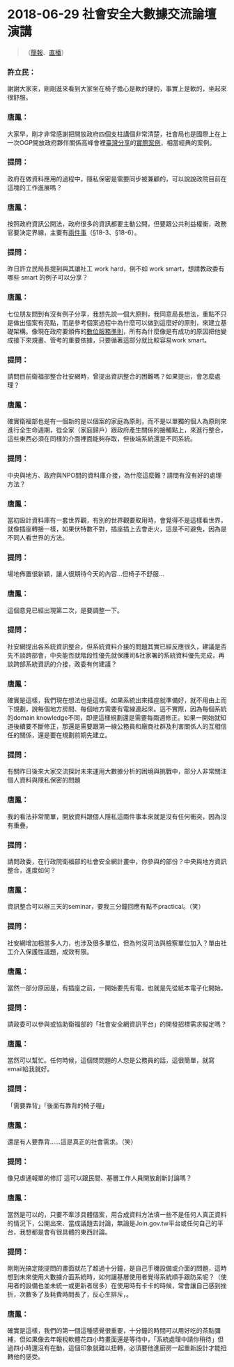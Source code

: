 # 2018-06-29 社會安全大數據交流論壇演講

> （[簡報](https://www.slideshare.net/autang/social-innovation-digital-transformation)、[直播](https://www.youtube.com/watch?v=ATAnykLBEM)）

### 許立民：
謝謝大家來，剛剛進來看到大家坐在椅子擔心是軟的硬的，事實上是軟的，坐起來很舒服。

### 唐鳳：
大家早，剛才非常感謝把開放政府四個支柱講個非常清楚，社會局也是國際上在上一次OGP開放政府夥伴關係高峰會裡[臺灣分享](https://fr.2016.ogpsummit.org/osem/conference/ogp-summit/program/proposal/247/)的[實際案例](https://www.slideshare.net/luchiahua0515/eparticipation-for-socially-disadvantaged-people-inclusion-and-diversity-in-taipeis-social-housing-deliberation-process)，相當經典的案例。

### 提問：
政府在做資料應用的過程中，隱私保密是需要同步被兼顧的，可以說說政院目前在這塊的工作進展嗎？

### 唐鳳：
按照政府資訊公開法，政府很多的資訊都要主動公開，但要跟公共利益權衡，政務官要決定界線，主要有[兩件事](http://law.moj.gov.tw/LawClass/LawAll.aspx?PCode=I0020026)（§18-3、§18-6）。

### 提問：
昨日許立民局長提到與其讓社工 work hard，倒不如 work smart，想請教政委有哪些 smart 的例子可以分享？

### 唐鳳：
七位朋友問到有沒有例子分享，我想先說一個大原則，我同意局長想法，重點不只是做出個案有亮點，而是參考個案過程中為什麼可以做到這麼好的原則，來建立基礎架構。像現在政府要頒佈的[數位服務準則](https://issuu.com/pdis.tw/docs/government_digital_service_principl)，所有為什麼像是有成功的原因把他變成接下來規畫、管考的重要依據，只要循著這部分就比較容易work smart。

### 提問：
請問目前衛福部整合社安網時，曾提出資訊整合的困難嗎？如果提出，會怎麼處理？

### 唐鳳：
確實衛福部也是有一個新的是以個案的家庭為原則，而不是以單獨的個人為原則來進行全生命週期，從全家（家庭歸戶）跟政府產生關係的接觸點上，來進行整合，這些東西必須在同樣的介面裡面能夠存取，但後端系統還是不同系統。

### 提問：
中央與地方、政府與NPO間的資料庫介接，為什麼這麼難？請問有沒有好的處理方法？

### 唐鳳：
當初設計資料庫有一套世界觀，有別的世界觀要取用時，會覺得不是這樣看世界，就像插座轉接一樣，如果伏特數不對，插座插上去會走火，這是不可避免，因為是不同人看世界的方法。

### 提問：
場地佈置很新穎，讓人很期待今天的內容…但椅子不舒服…

### 唐鳳：
這個意見已經出現第二次，是要調整一下。

### 提問：
社安網提出各系統資訊整合，但系統資料介接的問題其實已經反應很久，建議是否先不談跨部會，中央能否就階段性優先就保護司&amp;社家署的系統資料優先完成，再談跨部系統資訊的介接，政委有何建議？

### 唐鳳：
確實是這樣，我們現在想法也是這樣。如果系統出來插座就準備好，就不用由上而下規劃，說每個地方房間、每個地方需要有電線連起來。這不實際，因為每個系統的domain knowledge不同，即便這樣規劃還是需要每兩週修正。如果一開始就知道後續要不斷修正，那還是需要跟第一線公務員和廠商社群及利害關係人的互相信任的關係，還是要在規劃前期先建立。

### 提問：
有關昨日後來大家交流探討未來運用大數據分析的困境與挑戰中，部分人非常關注個人資料與隱私保密的問題

### 唐鳳：
我的看法非常簡單，開放資料跟個人隱私這兩件事本來就是沒有任何衝突，因為沒有重疊。

### 提問：
請問政委，在行政院衛福部的社會安全網計畫中，你參與的部份？中央與地方資訊整合，進度如何？

### 唐鳳：
資訊整合可以辦三天的seminar，要我三分鐘回應有點不practical。（笑）

### 提問：
社安網增加相當多人力，也涉及很多單位，但為何沒司法與檢察單位加入？單由社工介入保護性議題，成效有限。

### 唐鳳：
當然一部分原因是，有插座之前，一開始要先有電，也就是先從紙本電子化開始。

### 提問：
請政委可以參與或協助衛福部的「社會安全網資訊平台」的開發招標需求擬定嗎？

### 唐鳳：
當然可以幫忙。任何時候，這個問問題的人您是公務員的話，這很簡單，就寫email給我就好。

### 提問：
「需要靠背」「後面有靠背的椅子喔」

### 唐鳳：
還是有人要靠背……這是真正的社會需求。（笑）

### 提問：
像兒虐通報單的修訂 這可以跟民間、基層工作人員開放創新討論嗎？

### 唐鳳：
當然是可以的，只要不牽涉具體個案，用合成資料方法填一些不是任何人真正資料的情況下，公開出來、當成議題去討論，無論是Join.gov.tw平台或任何自己的平台，我想都是會有很具體的東西討論。

### 提問：
剛剛光搞定能提問的畫面就花了超過十分鐘，是自己手機設備或介面的問題，這時想到未來使用大數據介面系統時，如何讓基層使用者覺得系統順手跟防呆呢？（使用者的設備也並未統一或更新者居多）在使用時有卡卡的時候，常會讓自己感到挫折，次數多了及耗費時間長了，反心生排斥，。

### 唐鳳：
確實是這樣，我們的第一個這種感覺很重要，十分鐘的時間可以用好吃的茶點彌補，但如果像去年報稅軟體花四小時畫面還是等待中，「系統處理中請你稍待」但過四小時還沒有在動，這個印象就難以扭轉，必須要他進廚房一起重新設計才能扭轉他的感受。

